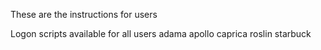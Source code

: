 These are the instructions for users

Logon scripts available for all users
adama
apollo
caprica
roslin
starbuck
